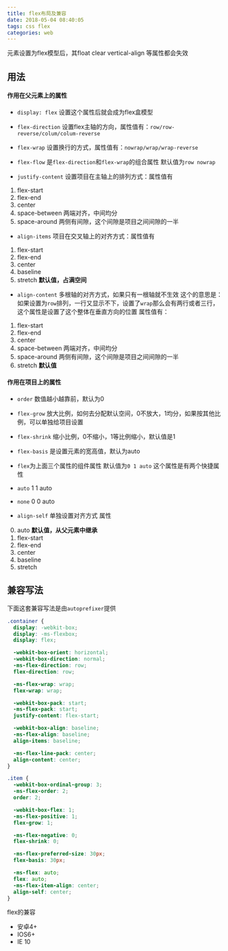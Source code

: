 ```yaml
---
title: flex布局及兼容
date: 2018-05-04 08:40:05
tags: css flex
categories: web
---
```

元素设置为flex模型后，其float clear vertical-align 等属性都会失效

## 用法

#### 作用在父元素上的属性
- `display: flex`
设置这个属性后就会成为flex盒模型

- `flex-direction`
设置flex主轴的方向，属性值有：`row/row-reverse/colum/colum-reverse`

- `flex-wrap`
设置换行的方式，属性值有：`nowrap/wrap/wrap-reverse`

- `flex-flow` 是`flex-direction`和`flex-wrap`的组合属性
默认值为`row nowrap`

- `justify-content`
设置项目在主轴上的排列方式：属性值有
1. flex-start
2. flex-end
3. center
4. space-between 两端对齐，中间均分
5. space-around  两侧有间隙，这个间隙是项目之间间隙的一半

- `align-items`
项目在交叉轴上的对齐方式：属性值有
1. flex-start
2. flex-end
3. center
4. baseline
5. stretch **默认值，占满空间**


- `align-content`
多根轴的对齐方式，如果只有一根轴就不生效
这个的意思是：如果设置为`row`排列，一行又显示不下，设置了`wrap`那么会有两行或者三行，这个属性是设置了这个整体在垂直方向的位置
属性值有：
1. flex-start
2. flex-end
3. center
4. space-between 两端对齐，中间均分
5. space-around  两侧有间隙，这个间隙是项目之间间隙的一半
6. stretch **默认值**


#### 作用在项目上的属性
- `order` 
数值越小越靠前，默认为0


- `flex-grow` 放大比例，如何去分配默认空间，0不放大，1均分，如果按其他比例，可以单独给项目设置
- `flex-shrink` 缩小比例，0不缩小，1等比例缩小，默认值是1
- `flex-basis` 是设置元素的宽高值，默认为auto

- `flex`为上面三个属性的组件属性 默认值为`0 1 auto`
这个属性是有两个快捷属性
- `auto` 1 1 auto
- `none` 0 0 auto

- `align-self` 单独设置对齐方式
属性
0. auto **默认值，从父元素中继承**
1. flex-start
2. flex-end
3. center
4. baseline
5. stretch 

## 兼容写法
下面这套兼容写法是由`autoprefixer`提供

```css
.container {
  display: -webkit-box;
  display: -ms-flexbox;
  display: flex;

  -webkit-box-orient: horizontal;
  -webkit-box-direction: normal;
  -ms-flex-direction: row;
  flex-direction: row;

  -ms-flex-wrap: wrap;
  flex-wrap: wrap;

  -webkit-box-pack: start;
  -ms-flex-pack: start;
  justify-content: flex-start;

  -webkit-box-align: baseline;
  -ms-flex-align: baseline;
  align-items: baseline;

  -ms-flex-line-pack: center;
  align-content: center;
}

.item {
  -webkit-box-ordinal-group: 3;
  -ms-flex-order: 2;
  order: 2;

  -webkit-box-flex: 1;
  -ms-flex-positive: 1;
  flex-grow: 1;

  -ms-flex-negative: 0;
  flex-shrink: 0;

  -ms-flex-preferred-size: 30px;
  flex-basis: 30px;

  -ms-flex: auto;
  flex: auto;
  -ms-flex-item-align: center;
  align-self: center;
}
```

flex的兼容
- 安卓4+
- IOS6+
- IE 10 
